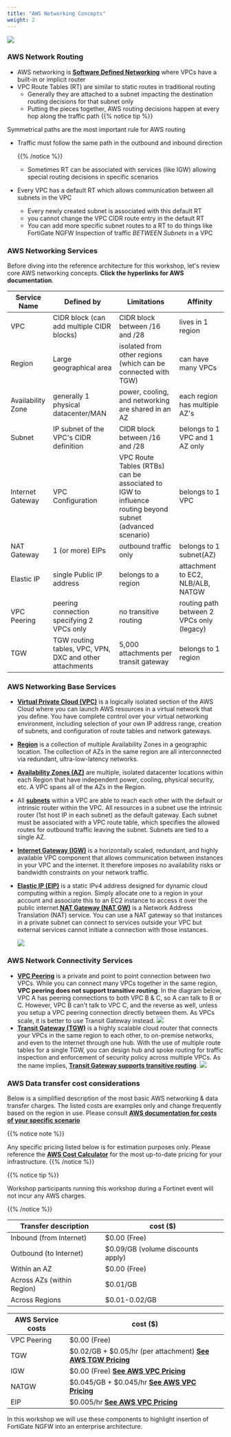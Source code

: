 ```yaml
---
title: "AWS Networking Concepts"
weight: 2
---
```


![](AWS_networking.png)

### AWS Network Routing
  - AWS networking is [**Software Defined Networking**](https://www.vmware.com/topics/glossary/content/software-defined-networking.html.html) where VPCs have a built-in or implicit router
  - VPC Route Tables (RT) are similar to static routes in traditional routing
    - Generally they are attached to a subnet impacting the destination routing decisions for that subnet only
    - Putting the pieces together, AWS routing decisions happen at every hop along the traffic path
      {{% notice tip %}} 

Symmetrical paths are the most important rule for AWS routing
  - Traffic must follow the same path in the outbound and inbound direction

     {{% /notice %}}
    - Sometimes RT can be associated with services (like IGW) allowing special routing decisions in specific scenarios
  - Every VPC has a default RT which allows communication between all subnets in the VPC
    - Every newly created subnet is associated with this default RT
    - you cannot change the VPC CIDR route entry in the default RT
    - You can add more specific subnet routes to a RT to do things like FortiGate NGFW Inspection of traffic _BETWEEN Subnets_ in a VPC

### AWS Networking Services

Before diving into the reference architecture for this workshop, let's review core AWS networking concepts. **Click the hyperlinks for AWS documentation**.

Service Name | Defined by                               | Limitations | Affinity
--- |------------------------------------------|-------------| ---
VPC | CIDR block (can add multiple CIDR blocks) | CIDR block between /16 and /28 | lives in 1 region
Region| Large geographical area | isolated from other regions (which can be connected with TGW) | can have many VPCs
Availability Zone | generally 1 physical datacenter/MAN | power, cooling, and networking are shared in an AZ | each region has multiple AZ's
Subnet | IP subnet of the VPC's CIDR definition | CIDR block between /16 and /28 | belongs to 1 VPC and 1 AZ only
Internet Gateway | VPC Configuration | VPC Route Tables (RTBs) can be associated to IGW to influence routing beyond subnet (advanced scenario) | belongs to 1 VPC
NAT Gateway | 1 (or more) EIPs | outbound traffic only | belongs to 1 subnet(AZ)
Elastic IP | single Public IP address | belongs to a region | attachment to EC2, NLB/ALB, NATGW
VPC Peering | peering connection specifying 2 VPCs only | no transitive routing | routing path between 2 VPCs only (legacy)
TGW | TGW routing tables, VPC, VPN, DXC and other attachments | 5,000 attachments per transit gateway | belongs to 1 region


### AWS Networking Base Services
- [**Virtual Private Cloud (VPC)**](https://docs.aws.amazon.com/vpc/latest/userguide/how-it-works.html) is a logically isolated section of the AWS Cloud where you can launch AWS resources in a virtual network that you define. You have complete control over your virtual networking environment, including selection of your own IP address range, creation of subnets, and configuration of route tables and network gateways.
- [**Region**](https://docs.aws.amazon.com/AWSEC2/latest/UserGuide/using-regions-availability-zones.html#concepts-regions) is a collection of multiple Availability Zones in a geographic location. The collection of AZs in the same region are all interconnected via redundant, ultra-low-latency networks.
- [**Availability Zones (AZ)**](https://docs.aws.amazon.com/AWSEC2/latest/UserGuide/using-regions-availability-zones.html#concepts-availability-zones) are multiple, isolated datacenter locations within each Region that have independent power, cooling, physical security, etc. A VPC spans all of the AZs in the Region. 
- All [**subnets**](https://docs.aws.amazon.com/vpc/latest/userguide/configure-subnets.html) within a VPC are able to reach each other with the default or intrinsic router within the VPC. All resources in a subnet use the intrinsic router (1st host IP in each subnet) as the default gateway. Each subnet must be associated with a VPC route table, which specifies the allowed routes for outbound traffic leaving the subnet. Subnets are tied to a single AZ.
- [**Internet Gateway (IGW)**](https://docs.aws.amazon.com/vpc/latest/userguide/VPC_Internet_Gateway.html) is a horizontally scaled, redundant, and highly available VPC component that allows communication between instances in your VPC and the internet. It therefore imposes no availability risks or bandwidth constraints on your network traffic.
- [**Elastic IP (EIP)**](https://docs.aws.amazon.com/vpc/latest/userguide/vpc-eips.html) is a static IPv4 address designed for dynamic cloud computing within a region. Simply allocate one to a region in your account and associate this to an EC2 instance to access it over the public internet.[**NAT Gateway (NAT GW)**](https://docs.aws.amazon.com/vpc/latest/userguide/vpc-nat-gateway.html) is a Network Address Translation (NAT) service. You can use a NAT gateway so that instances in a private subnet can connect to services outside your VPC but external services cannot initiate a connection with those instances.

  ![](image-vpc-simple.png)

### AWS Network Connectivity Services
- [**VPC Peering**](https://docs.aws.amazon.com/vpc/latest/peering/vpc-peering-basics.html) is a private and point to point connection between two VPCs. While you can connect many VPCs together in the same region, **VPC peering does not support transitive routing**. In the diagram below, VPC A has peering connections to both VPC B & C, so A can talk to B or C. However, VPC B can't talk to VPC C, and the reverse as well, unless you setup a VPC peering connection directly between them. As VPCs scale, it is better to use Transit Gateway instead.
  ![](image-vpc-peering.png)
- [**Transit Gateway (TGW)**](https://docs.aws.amazon.com/vpc/latest/tgw/how-transit-gateways-work.html) is a highly scalable cloud router that connects your VPCs in the same region to each other, to on-premise networks, and even to the internet through one hub. With the use of multiple route tables for a single TGW, you can design hub and spoke routing for traffic inspection and enforcement of security policy across multiple VPCs. As the name implies, [**Transit Gateway supports transitive routing**](https://docs.aws.amazon.com/vpc/latest/tgw/TGW_Scenarios.html).
  ![](image-tgw-appliance.png)

### AWS Data transfer cost considerations
Below is a simplified description of the most basic AWS networking & data transfer charges.  The listed costs are examples only and change frequently based on the region in use.  Please consult [**AWS documentation for costs of your specific scenario**](https://aws.amazon.com/blogs/architecture/overview-of-data-transfer-costs-for-common-architectures/)

{{% notice note %}}

Any specific pricing listed below is for estimation purposes only.  Please reference the [**AWS Cost Calculator**](https://calculator.aws/#/) for the most up-to-date pricing for your infrastructure. 
{{% /notice %}}

{{% notice tip %}}

Workshop participants running this workshop during a Fortinet event will not incur any AWS charges.

{{% /notice %}}

Transfer description | cost ($)
--- | ---
Inbound (from Internet) | $0.00 (Free)
Outbound (to Internet) | $0.09/GB (volume discounts apply)
Within an AZ | $0.00 (Free)
Across AZs (within Region) | $0.01/GB
Across Regions | $0.01-0.02/GB

AWS Service costs | cost ($)
--- | ---
VPC Peering | $0.00 (Free)
TGW | $0.02/GB + $0.05/hr (per attachment) [**See AWS TGW Pricing**](https://aws.amazon.com/transit-gateway/pricing/)
IGW |  $0.00 (Free) [**See AWS VPC Pricing**](https://aws.amazon.com/vpc/pricing/)
NATGW | $0.045/GB + $0.045/hr [**See AWS VPC Pricing**](https://aws.amazon.com/vpc/pricing/) 
EIP | $0.005/hr [**See AWS VPC Pricing**](https://aws.amazon.com/vpc/pricing/)

In this workshop we will use these components to highlight insertion of FortiGate NGFW into an enterprise architecture. 

